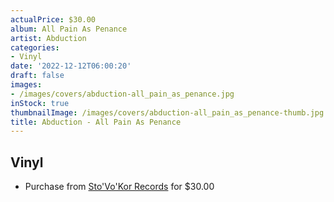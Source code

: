 ```yaml
---
actualPrice: $30.00
album: All Pain As Penance
artist: Abduction
categories:
- Vinyl
date: '2022-12-12T06:00:20'
draft: false
images:
- /images/covers/abduction-all_pain_as_penance.jpg
inStock: true
thumbnailImage: /images/covers/abduction-all_pain_as_penance-thumb.jpg
title: Abduction - All Pain As Penance
---
```


## Vinyl
* Purchase from [Sto'Vo'Kor Records](https://stovokor-records.com/products/abduction-all-pain-as-penance) for $30.00
